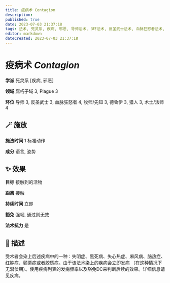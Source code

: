 ```yaml
---
title: 疫病术 Contagion
description: 
published: true
date: 2023-07-03 21:37:18
tags: 法术, 死灵系, 疾病, 邪恶, 导师法术, 3环法术, 反圣武士法术, 血脉狂怒者法术, 4环法术, 牧师/先知法术, 德鲁伊法术, 猎人法术, 术士/法师法术, 腐朽子域, Plague
editor: markdown
dateCreated: 2023-07-03 21:37:18
---
```


# **疫病术** *Contagion*

**学派** 死灵系 \[疾病, 邪恶\] 

**领域** 腐朽子域 3, Plague 3

**环位** 导师 3, 反圣武士 3, 血脉狂怒者 4, 牧师/先知 3, 德鲁伊 3, 猎人 3, 术士/法师 4

## 🪄 施放

**施法时间** 1 标准动作

**成分** 语言, 姿势

## ✨ 效果 

**目标** 接触到的活物 

**距离** 接触  

**持续时间** 立即 

**豁免** 强韧, 通过则无效

**法术抗力** 是

## 📖 描述

受术者会染上后述疾病中的一种：失明症、黑死病、失心热症、麻风病、脑热症、红肿症、颤栗症或者胶质症。由于该法术染上的疾病会立即发病 （在这种情况下无潜伏期）。使用疾病列表的发病频率以及豁免DC来判断后续的效果。详细信息请见疾病。
    